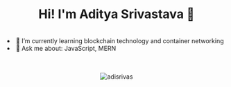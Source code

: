 <!--
**adisrivas/adisrivas** is a ✨ _special_ ✨ repository because its `README.md` (this file) appears on your GitHub profile.
- 🔭 I’m currently working on 
- 🤔 I’m looking for help with ...
- 😄 Pronouns: ...
- ⚡ Fun fact:
- 👯 I’m looking to collaborate on ...
- 📫 Reach me at:
-->
<h1 align="center"> Hi! I'm Aditya Srivastava 👋 </h1>
<br/>
<li>🌱 I’m currently learning blockchain technology and container networking </li>
<li>💬 Ask me about: JavaScript, MERN</li>
<p align="center"><br/><br/><img src="https://github-readme-stats.vercel.app/api?username=adisrivas&show_icons=true" alt="adisrivas"></p><br/><br/>
